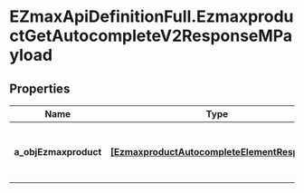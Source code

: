 # EZmaxApiDefinitionFull.EzmaxproductGetAutocompleteV2ResponseMPayload

## Properties

Name | Type | Description | Notes
------------ | ------------- | ------------- | -------------
**a_objEzmaxproduct** | [**[EzmaxproductAutocompleteElementResponse]**](EzmaxproductAutocompleteElementResponse.md) | An array of Ezmaxproduct autocomplete element response. | 


